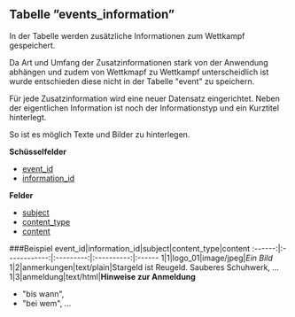 ## Tabelle ”events_information”

In der Tabelle werden zusätzliche Informationen zum Wettkampf gespeichert. 

Da Art und Umfang der Zusatzinformationen stark von der Anwendung abhängen und zudem von Wettkmapf zu Wettkampf unterscheidlich ist wurde entschieden diese nicht in der Tabelle "event" zu speichern.

Für jede Zusatzinformation wird eine neuer Datensatz eingerichtet. Neben der eigentlichen Information ist noch der Informationstyp und ein Kurztitel hinterlegt.

So ist es möglich Texte und Bilder zu hinterlegen.

**Schüsselfelder**

* [event_id]
* [information_id]

**Felder**

* [subject]
* [content_type]
* [content]

###Beispiel
event_id|information_id|subject|content_type|content
:------:|:------------:|:---------:|:----------:|:------
1|1|logo_01|image/jpeg|*Ein Bild*
1|2|anmerkungen|text/plain|Stargeld ist Reugeld. Sauberes Schuhwerk, ...
1|3|anmeldung|text/html|<b>Hinweise zur Anmeldung</b> <ul><li>"bis wann",</li><li> "bei wem", ...

[event_id]:kapitel_07_e.md#event_id
[information_id]:kapitel_07_i.md#information_id
[subject]:kapitel_07_s.md#subject
[content_type]:kapitel_07_c.md#content_type
[content]:kapitel_07_c.md#content
